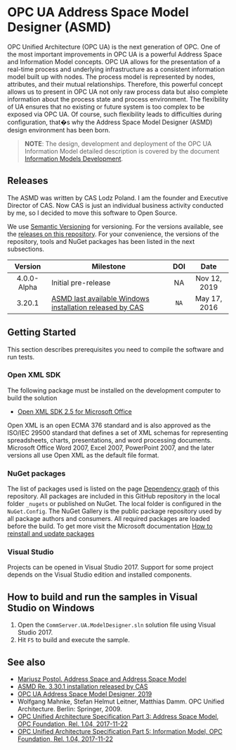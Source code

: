 # OPC UA Address Space Model Designer (ASMD)

OPC Unified Architecture (OPC UA) is the next generation of OPC. One of the most important improvements in OPC UA is a powerful Address Space and Information Model concepts. OPC UA allows for the presentation of a real-time process and underlying infrastructure as a consistent information model built up with nodes. The process model is represented by nodes, attributes, and their mutual relationships. Therefore, this powerful concept allows us to present in OPC UA not only raw process data but also complete information about the process state and process environment. The flexibility of UA ensures that no existing or future system is too complex to be exposed via OPC UA. Of course, such flexibility leads to difficulties during configuration, that�s why the Address Space Model Designer (ASMD) design environment has been born.

> **NOTE**: The design, development and deployment of the OPC UA Information Model detailed description is covered by the document [Information Models Development](https://commsvr.gitbook.io/ooi/semantic-data-processing/informationmodelsdevelopment).

## Releases

The ASMD was written by CAS Lodz Poland. I am the founder and Executive Director of CAS. Now CAS is just an individual business activity conducted by me, so I decided to move this software to Open Source.

We use [Semantic Versioning](http://semver.org/) for versioning. For the versions available, see the [releases on this repository](https://github.com/mpostol/ASMD/releases). For your convenience, the versions of the repository, tools and NuGet packages has been listed in the next subsections.

| Version | Milestone                                                          | DOI |Date|
|:-------:|--------------------------------------------------------------------|:---:|:--:|
| 4.0.0-Alpha | Initial pre-release | NA | Nov 12, 2019|
| 3.20.1| [ASMD last available Windows installation released by CAS](http://www.commsvr.com/COInstal/UAModelDesignerPro/setup.exe)|`NA`|May 17, 2016|

## Getting Started

This section describes prerequisites you need to compile the software and run tests.

### Open XML SDK

The following package must be installed on the development computer to build the solution

- [Open XML SDK 2.5 for Microsoft Office](https://www.microsoft.com/en-us/download/details.aspx?id=30425)

Open XML is an open ECMA 376 standard and is also approved as the ISO/IEC 29500 standard that defines a set of XML schemas for representing spreadsheets, charts, presentations, and word processing documents. Microsoft Office Word 2007, Excel 2007, PowerPoint 2007, and the later versions all use Open XML as the default file format.

### NuGet packages

The list of packages used is listed on the page [Dependency graph](https://github.com/mpostol/ASMD/network/dependencies) of this repository. All packages are included in this GitHub repository in the local folder `_nugets` or published on NuGet. The local folder is configured in the `NuGet.Config`. The NuGet Gallery is the public package repository used by all package authors and consumers. All required packages are loaded before the build.
To get more visit the Microsoft documentation [How to reinstall and update packages](https://docs.microsoft.com/en-us/nuget/consume-packages/reinstalling-and-updating-packages)

### Visual Studio

Projects can be opened in Visual Studio 2017. Support for some project depends on the Visual Studio edition and installed components.

## How to build and run the samples in Visual Studio on Windows

1. Open the `CommServer.UA.ModelDesigner.sln` solution file using Visual Studio 2017.
1. Hit `F5` to build and execute the sample.

## See also

- [Mariusz Postol. Address Space and Address Space Model](https://commsvr.gitbook.io/ooi/semantic-data-processing/addressspaceaddressspacemodel)
- [ASMD Re. 3.30.1 installation released by CAS](http://www.commsvr.com/COInstal/UAModelDesignerPro/setup.exe)
- [OPC UA Address Space Model Designer, 2019][CAS.ASMD]
- Wolfgang Mahnke, Stefan Helmut Leitner, Matthias Damm. OPC Unified Architecture. Berlin: Springer, 2009.
- [OPC Unified Architecture Specification Part 3: Address Space Model, OPC Foundation, Rel. 1.04, 2017-11-22][Opc.UA.Part3]
- [OPC Unified Architecture Specification Part 5: Information Model, OPC Foundation, Rel. 1.04, 2017-11-22][OPC.UA.Part5]

[OPC.UA.Part5]:https://opcfoundation.org/developer-tools/specifications-unified-architecture/part-5-information-model/
[Opc.UA.Part3]:https://opcfoundation.org/developer-tools/specifications-unified-architecture/part-3-address-space-model/
[CAS.ASMD]: http://www.commsvr.com/Products/OPCUA/UAModelDesigner.aspx
